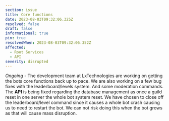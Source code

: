```yaml
---
section: issue
title: Core functions
date: 2023-08-03T09:32:06.325Z
resolved: false
draft: false
informational: true
pin: true
resolvedWhen: 2023-08-03T09:32:06.352Z
affected:
  - Root Services
  - API
severity: disrupted
---
```

*O﻿ngoing -* The development team at LxTechnologies are working on getting the bots core functions back up to pace. We are also working on a few bug fixes with the leaderboard/levels system. And some moderation commands. The **API** is being fixed regarding the database management as once a guild reset in one server the whole bot system reset. We have chosen to close off the leaderboard/level command since it causes a whole bot crash causing us to need to restart the bot. We can not risk doing this when the bot grows as that will cause mass disruption.
